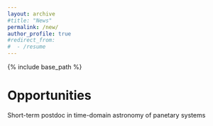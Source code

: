 ```yaml
---
layout: archive
#title: "News"
permalink: /new/
author_profile: true
#redirect_from:
#  - /resume
---
```


{% include base_path %}

Opportunities
======
Short-term postdoc in time-domain astronomy of panetary systems
